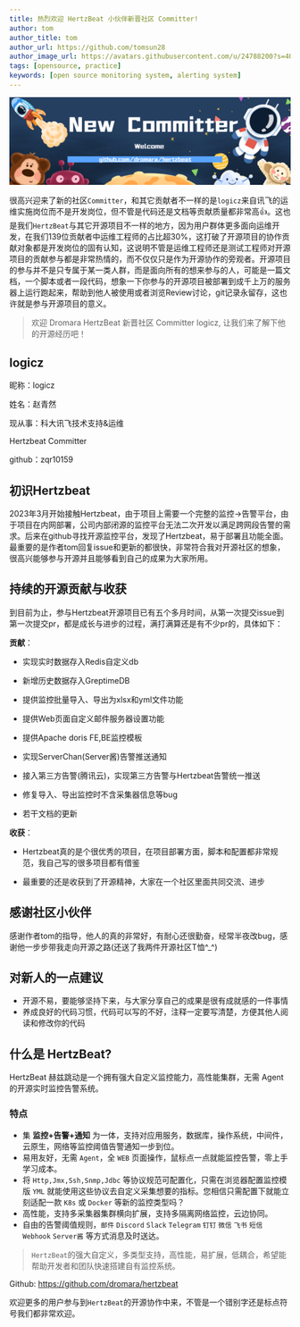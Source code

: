```yaml
---
title: 热烈欢迎 HertzBeat 小伙伴新晋社区 Committer!
author: tom  
author_title: tom   
author_url: https://github.com/tomsun28  
author_image_url: https://avatars.githubusercontent.com/u/24788200?s=400&v=4  
tags: [opensource, practice]
keywords: [open source monitoring system, alerting system]
---
```



![hertzBeat](/img/blog/new-committer.png)

很高兴迎来了新的社区`Committer`，和其它贡献者不一样的是`logicz`来自讯飞的运维实施岗位而不是开发岗位，但不管是代码还是文档等贡献质量都非常高👍。这也是我们`HertzBeat`与其它开源项目不一样的地方，因为用户群体更多面向运维开发，在我们139位贡献者中运维工程师的占比超30%，这打破了开源项目的协作贡献对象都是开发岗位的固有认知，这说明不管是运维工程师还是测试工程师对开源项目的贡献参与都是非常热情的，而不仅仅只是作为开源协作的旁观者。开源项目的参与并不是只专属于某一类人群，而是面向所有的想来参与的人，可能是一篇文档，一个脚本或者一段代码，想象一下你参与的开源项目被部署到成千上万的服务器上运行跑起来，帮助到他人被使用或者浏览Review讨论，git记录永留存，这也许就是参与开源项目的意义。

> 欢迎 Dromara HertzBeat 新晋社区 Committer logicz, 让我们来了解下他的开源经历吧！

## logicz

昵称：logicz

姓名：赵青然

现从事：科大讯飞技术支持&运维

Hertzbeat Committer

github：zqr10159

## 初识Hertzbeat

2023年3月开始接触Hertzbeat，由于项目上需要一个完整的监控->告警平台，由于项目在内网部署，公司内部闭源的监控平台无法二次开发以满足跨网段告警的需求。后来在github寻找开源监控平台，发现了Hertzbeat，易于部署且功能全面。最重要的是作者tom回复issue和更新的都很快，非常符合我对开源社区的想象，很高兴能够参与开源并且能够看到自己的成果为大家所用。

## 持续的开源贡献与收获

到目前为止，参与Hertzbeat开源项目已有五个多月时间，从第一次提交issue到第一次提交pr，都是成长与进步的过程，满打满算还是有不少pr的，具体如下：

**贡献**：

*   实现实时数据存入Redis自定义db

*   新增历史数据存入GreptimeDB

*   提供监控批量导入、导出为xlsx和yml文件功能

*   提供Web页面自定义邮件服务器设置功能

*   提供Apache doris FE,BE监控模板

*   实现ServerChan(Server酱)告警推送通知

*   接入第三方告警(腾讯云)，实现第三方告警与Hertzbeat告警统一推送

*   修复导入、导出监控时不含采集器信息等bug

*   若干文档的更新

**收获**：

*   Hertzbeat真的是个很优秀的项目，在项目部署方面，脚本和配置都非常规范，我自己写的很多项目都有借鉴

*   最重要的还是收获到了开源精神，大家在一个社区里面共同交流、进步

## 感谢社区小伙伴

感谢作者tom的指导，他人的真的非常好，有耐心还很勤奋，经常半夜改bug，感谢他一步步带我走向开源之路(还送了我两件开源社区T恤^\_^)

## 对新人的一点建议

*   开源不易，要能够坚持下来，与大家分享自己的成果是很有成就感的一件事情
*   养成良好的代码习惯，代码可以写的不好，注释一定要写清楚，方便其他人阅读和修改你的代码

## 什么是 HertzBeat?

HertzBeat 赫兹跳动是一个拥有强大自定义监控能力，高性能集群，无需 Agent 的开源实时监控告警系统。

### 特点

*   集 **监控+告警+通知** 为一体，支持对应用服务，数据库，操作系统，中间件，云原生，网络等监控阈值告警通知一步到位。
*   易用友好，无需 `Agent`，全 `WEB` 页面操作，鼠标点一点就能监控告警，零上手学习成本。
*   将 `Http,Jmx,Ssh,Snmp,Jdbc` 等协议规范可配置化，只需在浏览器配置监控模版 `YML` 就能使用这些协议去自定义采集想要的指标。您相信只需配置下就能立刻适配一款 `K8s` 或 `Docker` 等新的监控类型吗？
*   高性能，支持多采集器集群横向扩展，支持多隔离网络监控，云边协同。
*   自由的告警阈值规则，`邮件` `Discord` `Slack` `Telegram` `钉钉` `微信` `飞书` `短信` `Webhook` `Server酱` 等方式消息及时送达。

> `HertzBeat`的强大自定义，多类型支持，高性能，易扩展，低耦合，希望能帮助开发者和团队快速搭建自有监控系统。


Github: https://github.com/dromara/hertzbeat

欢迎更多的用户参与到`HertzBeat`的开源协作中来，不管是一个错别字还是标点符号我们都非常欢迎。
